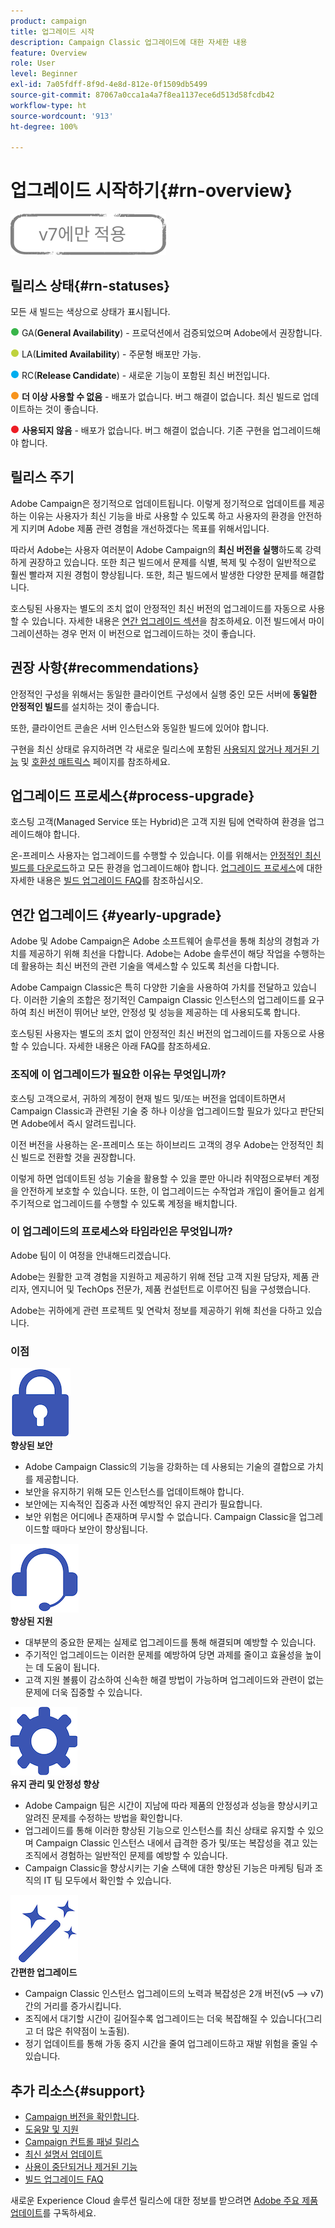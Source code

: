 ```yaml
---
product: campaign
title: 업그레이드 시작
description: Campaign Classic 업그레이드에 대한 자세한 내용
feature: Overview
role: User
level: Beginner
exl-id: 7a05fdff-8f9d-4e8d-812e-0f1509db5499
source-git-commit: 87067a0cca1a4a7f8ea1137ece6d513d58fcdb42
workflow-type: ht
source-wordcount: '913'
ht-degree: 100%

---
```


# 업그레이드 시작하기{#rn-overview}

![](../../assets/v7-only.svg)

## 릴리스 상태{#rn-statuses}

모든 새 빌드는 색상으로 상태가 표시됩니다.

![](assets/do-not-localize/green3.png) GA(**General Availability**) - 프로덕션에서 검증되었으며 Adobe에서 권장합니다.

![](assets/do-not-localize/limited3.png) LA(**Limited Availability**) - 주문형 배포만 가능.

![](assets/do-not-localize/blue3.png) RC(**Release Candidate**) - 새로운 기능이 포함된 최신 버전입니다.

![](assets/do-not-localize/orange3.png) **더 이상 사용할 수 없음** - 배포가 없습니다. 버그 해결이 없습니다. 최신 빌드로 업데이트하는 것이 좋습니다.

![](assets/do-not-localize/red3.png) **사용되지 않음** - 배포가 없습니다. 버그 해결이 없습니다. 기존 구현을 업그레이드해야 합니다.

## 릴리스 주기

Adobe Campaign은 정기적으로 업데이트됩니다. 이렇게 정기적으로 업데이트를 제공하는 이유는 사용자가 최신 기능을 바로 사용할 수 있도록 하고 사용자의 환경을 안전하게 지키며 Adobe 제품 관련 경험을 개선하겠다는 목표를 위해서입니다.

따라서 Adobe는 사용자 여러분이 Adobe Campaign의 **최신 버전을 실행**&#x200B;하도록 강력하게 권장하고 있습니다. 또한 최근 빌드에서 문제를 식별, 복제 및 수정이 일반적으로 훨씬 빨라져 지원 경험이 향상됩니다. 또한, 최근 빌드에서 발생한 다양한 문제를 해결합니다.

호스팅된 사용자는 별도의 조치 없이 안정적인 최신 버전의 업그레이드를 자동으로 사용할 수 있습니다. 자세한 내용은 [연간 업그레이드 섹션](#yearly-upgrade)을 참조하세요. 이전 빌드에서 마이그레이션하는 경우 먼저 이 버전으로 업그레이드하는 것이 좋습니다.

## 권장 사항{#recommendations}

안정적인 구성을 위해서는 동일한 클라이언트 구성에서 실행 중인 모든 서버에 **동일한 안정적인 빌드**&#x200B;를 설치하는 것이 좋습니다.

또한, 클라이언트 콘솔은 서버 인스턴스와 동일한 빌드에 있어야 합니다.

구현을 최신 상태로 유지하려면 각 새로운 릴리스에 포함된 [사용되지 않거나 제거된 기능](../../rn/using/deprecated-features.md) 및 [호환성 매트릭스](../../rn/using/compatibility-matrix.md) 페이지를 참조하세요.

## 업그레이드 프로세스{#process-upgrade}

호스팅 고객(Managed Service 또는 Hybrid)은 고객 지원 팀에 연락하여 환경을 업그레이드해야 합니다.

온-프레미스 사용자는 업그레이드를 수행할 수 있습니다. 이를 위해서는 [안정적인 최신 빌드를 다운로드](https://experience.adobe.com/#/downloads/content/software-distribution/en/campaign.html)하고 모든 환경을 업그레이드해야 합니다. [업그레이드 프로세스](../../production/using/build-upgrade.md)에 대한 자세한 내용은 [빌드 업그레이드 FAQ](../../platform/using/faq-build-upgrade.md)를 참조하십시오.

## 연간 업그레이드 {#yearly-upgrade}

Adobe 및 Adobe Campaign은 Adobe 소프트웨어 솔루션을 통해 최상의 경험과 가치를 제공하기 위해 최선을 다합니다. Adobe는 Adobe 솔루션이 해당 작업을 수행하는 데 활용하는 최신 버전의 관련 기술을 액세스할 수 있도록 최선을 다합니다.

Adobe Campaign Classic은 특히 다양한 기술을 사용하여 가치를 전달하고 있습니다. 이러한 기술의 조합은 정기적인 Campaign Classic 인스턴스의 업그레이드를 요구하여 최신 버전이 뛰어난 보안, 안정성 및 성능을 제공하는 데 사용되도록 합니다.

호스팅된 사용자는 별도의 조치 없이 안정적인 최신 버전의 업그레이드를 자동으로 사용할 수 있습니다. 자세한 내용은 아래 FAQ를 참조하세요.

### 조직에 이 업그레이드가 필요한 이유는 무엇입니까?

호스팅 고객으로서, 귀하의 계정이 현재 빌드 및/또는 버전을 업데이트하면서 Campaign Classic과 관련된 기술 중 하나 이상을 업그레이드할 필요가 있다고 판단되면 Adobe에서 즉시 알려드립니다.

이전 버전을 사용하는 온-프레미스 또는 하이브리드 고객의 경우 Adobe는 안정적인 최신 빌드로 전환할 것을 권장합니다.

이렇게 하면 업데이트된 성능 기술을 활용할 수 있을 뿐만 아니라 취약점으로부터 계정을 안전하게 보호할 수 있습니다. 또한, 이 업그레이드는 수작업과 개입이 줄어들고 쉽게 주기적으로 업그레이드를 수행할 수 있도록 계정을 배치합니다.

### 이 업그레이드의 프로세스와 타임라인은 무엇입니까?

Adobe 팀이 이 여정을 안내해드리겠습니다.

Adobe는 원활한 고객 경험을 지원하고 제공하기 위해 전담 고객 지원 담당자, 제품 관리자, 엔지니어 및 TechOps 전문가, 제품 컨설턴트로 이루어진 팀을 구성했습니다.

Adobe는 귀하에게 관련 프로젝트 및 연락처 정보를 제공하기 위해 최선을 다하고 있습니다.

### 이점

<tr>
  <td>
      <img alt="보안" src="assets/do-not-localize/security.png"/>
    <div>
    <strong>향상된 보안</strong>
    </div>
    <ul>
    <li>Adobe Campaign Classic의 기능을 강화하는 데 사용되는 기술의 결합으로 가치를 제공합니다.</li>
    <li>보안을 유지하기 위해 모든 인스턴스를 업데이트해야 합니다.</li>
    <li>보안에는 지속적인 집중과 사전 예방적인 유지 관리가 필요합니다.</li>
    <li>보안 위험은 어디에나 존재하며 무시할 수 없습니다. Campaign Classic을 업그레이드할 때마다 보안이 향상됩니다.</li>
    </ul>
  </td>

<td>
      <img alt="지원" src="assets/do-not-localize/support.png" />
    <div>
    <strong>향상된 지원</strong>
    </div>
    <ul>
    <li>대부분의 중요한 문제는 실제로 업그레이드를 통해 해결되며 예방할 수 있습니다.</li>
    <li>주기적인 업그레이드는 이러한 문제를 예방하여 당면 과제를 줄이고 효율성을 높이는 데 도움이 됩니다.</li>
    <li>고객 지원 볼륨이 감소하여 신속한 해결 방법이 가능하며 업그레이드와 관련이 없는 문제에 더욱 집중할 수 있습니다.</li>
    </ul>
  </td>
</tr>

<tr>
  <td>
      <img alt="유지 관리" src="assets/do-not-localize/maintenance.png"/>
    <div>
    <strong>유지 관리 및 안정성 향상</strong>
    </div>
    <ul>
    <li>Adobe Campaign 팀은 시간이 지남에 따라 제품의 안정성과 성능을 향상시키고 알려진 문제를 수정하는 방법을 확인합니다.</li>
    <li>업그레이드를 통해 이러한 향상된 기능으로 인스턴스를 최신 상태로 유지할 수 있으며 Campaign Classic 인스턴스 내에서 급격한 증가 및/또는 복잡성을 겪고 있는 조직에서 경험하는 일반적인 문제를 예방할 수 있습니다.</li>
    <li>Campaign Classic을 향상시키는 기술 스택에 대한 향상된 기능은 마케팅 팀과 조직의 IT 팀 모두에서 확인할 수 있습니다.</li>
    </ul>
  </td>

<td>
      <img alt="빌드 업그레이드" src="assets/do-not-localize/upgrades.png" />
    <div>
    <strong>간편한 업그레이드</strong>
    </a>
    </div>
    <ul>
    <li>Campaign Classic 인스턴스 업그레이드의 노력과 복잡성은 2개 버전(v5 —&gt; v7) 간의 거리를 증가시킵니다.</li>
    <li>조직에서 대기할 시간이 길어질수록 업그레이드는 더욱 복잡해질 수 있습니다(그리고 더 많은 취약점이 노출됨).</li>
    <li>정기 업데이트를 통해 가동 중지 시간을 줄여 업그레이드하고 재발 위험을 줄일 수 있습니다.</li>
    </ul>
  </td>
</tr>
</table>

## 추가 리소스{#support}

* [Campaign 버전을 확인합니다](../../platform/using/launching-adobe-campaign.md#getting-your-campaign-version).
* [도움말 및 지원](../../support.md)
* [Campaign 컨트롤 패널 릴리스](https://experienceleague.adobe.com/docs/control-panel/using/release-notes.html?lang=ko)
* [최신 설명서 업데이트](../../rn/using/documentation-updates.md)
* [사용이 중단되거나 제거된 기능](../../rn/using/deprecated-features.md)
* [빌드 업그레이드 FAQ](../../platform/using/faq-build-upgrade.md)

새로운 Experience Cloud 솔루션 릴리스에 대한 정보를 받으려면 [Adobe 주요 제품 업데이트](https://www.adobe.com/kr/subscription/priority-product-update.html)를 구독하세요.
